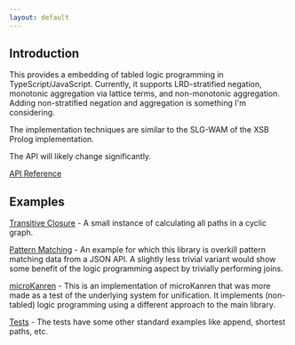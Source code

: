 ```yaml
---
layout: default
---
```


## Introduction

This provides a embedding of tabled logic programming in TypeScript/JavaScript.
Currently, it supports LRD-stratified negation, monotonic aggregation via lattice
terms, and non-monotonic aggregation. Adding non-stratified negation and
aggregation is something I'm considering.

The implementation techniques are similar to the SLG-WAM of the XSB Prolog
implementation.

The API will likely change significantly.

[API Reference](doc/index.html)

## Examples

[Transitive Closure](examples/path.html) - A small instance of calculating all
paths in a cyclic graph.

[Pattern Matching](examples/github.html) - An example for which this library is
overkill pattern matching data from a JSON API. A slightly less trivial variant
would show some benefit of the logic programming aspect by trivially performing
joins.

[microKanren](examples/kanren.ts) - This is an implementation of microKanren
that was more made as a test of the underlying system for unification. It
implements (non-tabled) logic programming using a different approach to the
main library.

[Tests](https://github.com/derekelkins/slgjs/blob/master/slg.spec.ts) - The
tests have some other standard examples like append, shortest paths, etc.
